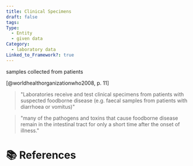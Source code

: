 ```yaml
---
title: Clinical Specimens
draft: false
tags: 
Type:
  - Entity
  - given data
Category:
  - laboratory data
Linked_to_Framework?: true
---
```

samples collected from patients

[@worldhealthorganizationwho2008, p. 11]

>  "Laboratories receive and test clinical specimens from patients with suspected foodborne disease (e.g. faecal samples from patients with diarrhoea or vomitus)"

> "many of the pathogens and toxins that cause foodborne disease remain in the intestinal tract for only a short time after the onset of illness." 


# 📚 References
